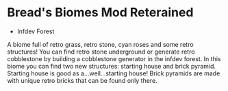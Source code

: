 # Bread's Biomes Mod Reterained

* Infdev Forest

A biome full of retro grass, retro stone, cyan roses and some retro structures!
You can find retro stone underground or generate retro cobblestone by building a cobblestone generator in the infdev forest.
In this biome you can find two new structures: starting house and brick pyramid.
Starting house is good as a...well...starting house!
Brick pyramids are made with unique retro bricks that can be found only there.

